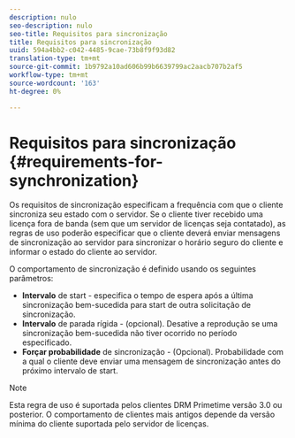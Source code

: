 ```yaml
---
description: nulo
seo-description: nulo
seo-title: Requisitos para sincronização
title: Requisitos para sincronização
uuid: 594a4bb2-c042-4485-9cae-73b8f9f93d82
translation-type: tm+mt
source-git-commit: 1b9792a10ad606b99b6639799ac2aacb707b2af5
workflow-type: tm+mt
source-wordcount: '163'
ht-degree: 0%

---
```



# Requisitos para sincronização {#requirements-for-synchronization}

Os requisitos de sincronização especificam a frequência com que o cliente sincroniza seu estado com o servidor. Se o cliente tiver recebido uma licença fora de banda (sem que um servidor de licenças seja contatado), as regras de uso poderão especificar que o cliente deverá enviar mensagens de sincronização ao servidor para sincronizar o horário seguro do cliente e informar o estado do cliente ao servidor.

O comportamento de sincronização é definido usando os seguintes parâmetros:

* **Intervalo** de start - especifica o tempo de espera após a última sincronização bem-sucedida para start de outra solicitação de sincronização.
* **Intervalo** de parada rígida - (opcional). Desative a reprodução se uma sincronização bem-sucedida não tiver ocorrido no período especificado.
* **Forçar probabilidade** de sincronização - (Opcional). Probabilidade com a qual o cliente deve enviar uma mensagem de sincronização antes do próximo intervalo de start.

>[!NOTE]
>
>Esta regra de uso é suportada pelos clientes DRM Primetime versão 3.0 ou posterior. O comportamento de clientes mais antigos depende da versão mínima do cliente suportada pelo servidor de licenças.


